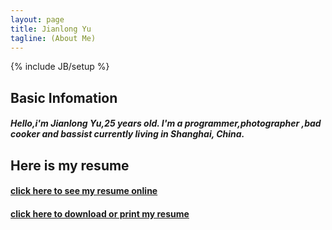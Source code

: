 ```yaml
---
layout: page
title: Jianlong Yu
tagline: (About Me)
---
```

{% include JB/setup %}


## Basic Infomation

##### Hello,i'm Jianlong Yu,25 years old. I'm a programmer,photographer ,bad cooker and bassist currently living in Shanghai, China. 

## Here is my resume  

#### [click here to see my resume online](http://yujl.org/resume/2016/04/26/resume)

#### [click here to download or print my resume](http://yujl.org/pdf/resume.pdf)
